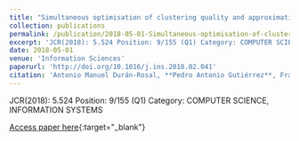 ```yaml
---
title: "Simultaneous optimisation of clustering quality and approximation error for time series segmentation"
collection: publications
permalink: /publication/2018-05-01-Simultaneous-optimisation-of-clustering-quality-and-approximation-error-for-time-series-segmentation
excerpt: 'JCR(2018): 5.524 Position: 9/155 (Q1) Category: COMPUTER SCIENCE, INFORMATION SYSTEMS'
date: 2018-05-01
venue: 'Information Sciences'
paperurl: 'http://doi.org/10.1016/j.ins.2018.02.041'
citation: 'Antonio Manuel Durán-Rosal, **Pedro Antonio Gutiérrez**, Francisco José Martínez-Estudillo, César Hervás-Martínez, &quot;Simultaneous optimisation of clustering quality and approximation error for time series segmentation.&quot; Information Sciences, Vol. 442-443, 2018, pp.186--201.'
---
```

JCR(2018): 5.524 Position: 9/155 (Q1) Category: COMPUTER SCIENCE, INFORMATION SYSTEMS

[Access paper here](http://doi.org/10.1016/j.ins.2018.02.041){:target="_blank"}
